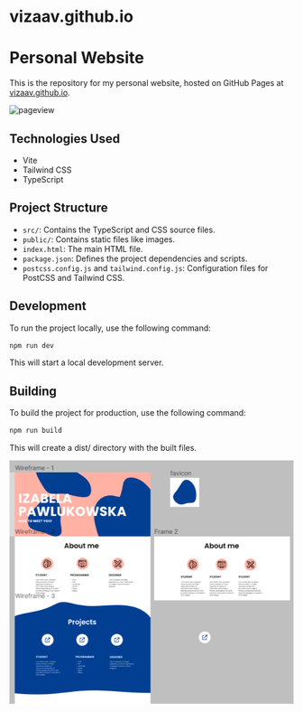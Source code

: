 # vizaav.github.io

# Personal Website

This is the repository for my personal website, hosted on GitHub Pages at [vizaav.github.io](https://vizaav.github.io/).

![pageview](images/for_documentation/page.png)

## Technologies Used

- Vite
- Tailwind CSS
- TypeScript

## Project Structure

- `src/`: Contains the TypeScript and CSS source files.
- `public/`: Contains static files like images.
- `index.html`: The main HTML file.
- `package.json`: Defines the project dependencies and scripts.
- `postcss.config.js` and `tailwind.config.js`: Configuration files for PostCSS and Tailwind CSS.

## Development

To run the project locally, use the following command:

```bash
npm run dev

```

This will start a local development server.

## Building

To build the project for production, use the following command:

```bash
npm run build
```

This will create a dist/ directory with the built files.

![figma](images/for_documentation/figma.png)
